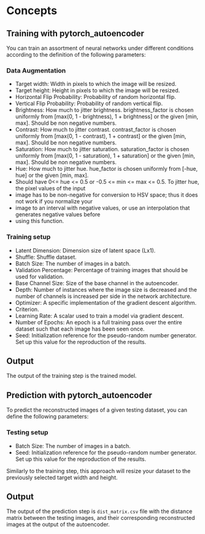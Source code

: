 # Concepts

## Training with pytorch_autoencoder
You can train an assortment of neural networks under different conditions according to the
definition of the following parameters:

### Data Augmentation
* Target width: Width in pixels to which the image will be resized.
* Target height: Height in pixels to which the image will be resized.
* Horizontal Flip Probability: Probability of random horizontal flip.
* Vertical Flip Probability: Probability of random vertical flip.
* Brightness: How much to jitter brightness. brightness_factor is chosen uniformly 
from [max(0, 1 - brightness), 1 + brightness] or the given [min, max]. Should be 
non negative numbers.
* Contrast: How much to jitter contrast. contrast_factor is chosen uniformly from 
[max(0, 1 - contrast), 1 + contrast] or the given [min, max]. Should be non negative numbers.
* Saturation: How much to jitter saturation. saturation_factor is chosen uniformly from 
[max(0, 1 - saturation), 1 + saturation]  or the given [min, max]. Should be non negative numbers.
* Hue: How much to jitter hue. hue_factor is chosen uniformly from [-hue, hue] or the given [min, max]. 
* Should have 0<= hue <= 0.5 or -0.5 <= min <= max <= 0.5. To jitter hue, the pixel values of the input 
* image has to be non-negative for conversion to HSV space; thus it does not work if you normalize your 
* image to an interval with negative values, or use an interpolation that generates negative values before 
* using this function.

### Training setup
* Latent Dimension: Dimension size of latent space (Lx1).
* Shuffle: Shuffle dataset.
* Batch Size: The number of images in a batch.
* Validation Percentage: Percentage of training images that should be used for validation.
* Base Channel Size: Size of the base channel in the autoencoder.
* Depth: Number of instances where the image size is decreased and the number of channels is
increased per side in the network architecture.
* Optimizer: A specific implementation of the gradient descent algorithm.
* Criterion.
* Learning Rate: A scalar used to train a model via gradient descent.
* Number of Epochs: An epoch is a full training pass over the entire dataset such that 
each image has been seen once.
* Seed: Initialization reference for the pseudo-random number generator. Set up this value 
for the reproduction of the results.

## Output
The output of the training step is the trained model.

## Prediction with pytorch_autoencoder
To predict the reconstructed images of a given testing dataset, you can define the following 
parameters:

### Testing setup
* Batch Size: The number of images in a batch.
* Seed: Initialization reference for the pseudo-random number generator. Set up this value 
for the reproduction of the results.

Similarly to the training step, this approach will resize your dataset to the previously selected
target width and height.

## Output
The output of the prediction step is `dist_matrix.csv` file with the distance matrix between the
testing images, and their corresponding reconstructed images at the output of the autoencoder.
